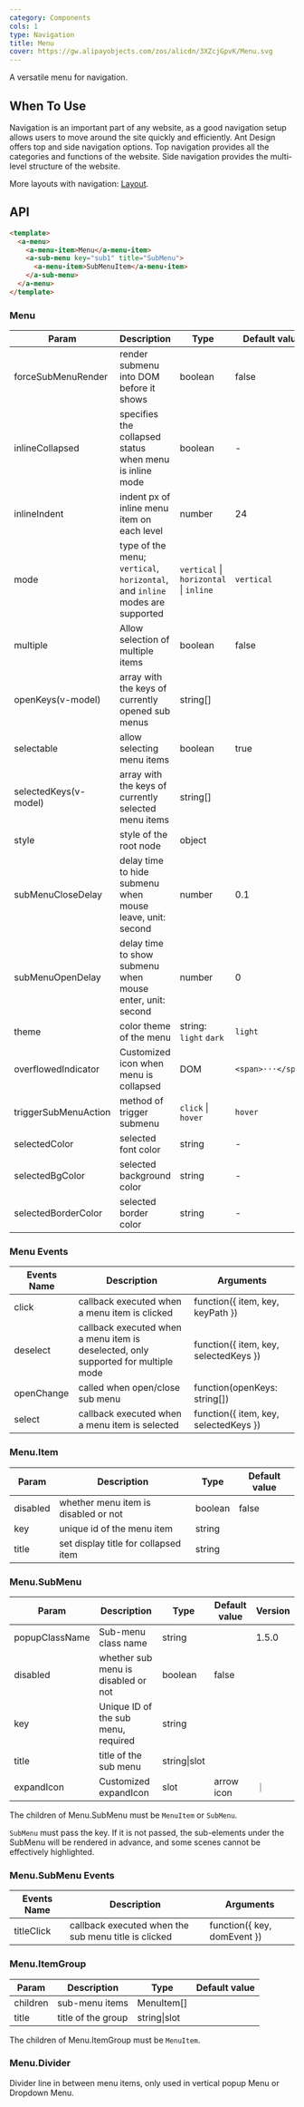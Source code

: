 ```yaml
---
category: Components
cols: 1
type: Navigation
title: Menu
cover: https://gw.alipayobjects.com/zos/alicdn/3XZcjGpvK/Menu.svg
---
```


A versatile menu for navigation.

## When To Use

Navigation is an important part of any website, as a good navigation setup allows users to move around the site quickly and efficiently. Ant Design offers top and side navigation options. Top navigation provides all the categories and functions of the website. Side navigation provides the multi-level structure of the website.

More layouts with navigation: [Layout](/components/layout).

## API

```html
<template>
  <a-menu>
    <a-menu-item>Menu</a-menu-item>
    <a-sub-menu key="sub1" title="SubMenu">
      <a-menu-item>SubMenuItem</a-menu-item>
    </a-sub-menu>
  </a-menu>
</template>
```

### Menu

| Param | Description | Type | Default value | Version |
| --- | --- | --- | --- | --- |
| forceSubMenuRender | render submenu into DOM before it shows | boolean | false | --- |
| inlineCollapsed | specifies the collapsed status when menu is inline mode | boolean | - | --- |
| inlineIndent | indent px of inline menu item on each level | number | 24 | --- |
| mode | type of the menu; `vertical`, `horizontal`, and `inline` modes are supported | `vertical` \| `horizontal` \| `inline` | `vertical` | --- |
| multiple | Allow selection of multiple items | boolean | false | --- |
| openKeys(v-model) | array with the keys of currently opened sub menus | string\[] |  | --- |
| selectable | allow selecting menu items | boolean | true | --- |
| selectedKeys(v-model) | array with the keys of currently selected menu items | string\[] |  | --- |
| style | style of the root node | object |  | --- |
| subMenuCloseDelay | delay time to hide submenu when mouse leave, unit: second | number | 0.1 | --- |
| subMenuOpenDelay | delay time to show submenu when mouse enter, unit: second | number | 0 | --- |
| theme | color theme of the menu | string: `light` `dark` | `light` | --- |
| overflowedIndicator | Customized icon when menu is collapsed | DOM | `<span>···</span>` | --- |
| triggerSubMenuAction | method of trigger submenu | `click` \| `hover` | `hover` |
| selectedColor | selected font color | string | - | 3.36.0 |
| selectedBgColor | selected background color | string | - | 3.36.0 |
| selectedBorderColor | selected border color | string | - | 3.36.0 |

### Menu Events

| Events Name | Description | Arguments |
| --- | --- | --- |
| click | callback executed when a menu item is clicked | function({ item, key, keyPath }) |
| deselect | callback executed when a menu item is deselected, only supported for multiple mode | function({ item, key, selectedKeys }) |
| openChange | called when open/close sub menu | function(openKeys: string\[]) |
| select | callback executed when a menu item is selected | function({ item, key, selectedKeys }) |

### Menu.Item

| Param    | Description                          | Type    | Default value |
| -------- | ------------------------------------ | ------- | ------------- |
| disabled | whether menu item is disabled or not | boolean | false         |
| key      | unique id of the menu item           | string  |               |
| title    | set display title for collapsed item | string  |               |

### Menu.SubMenu

| Param          | Description                         | Type         | Default value | Version |
| -------------- | ----------------------------------- | ------------ | ------------- | ------- |
| popupClassName | Sub-menu class name                 | string       |               | 1.5.0   |
| disabled       | whether sub menu is disabled or not | boolean      | false         |         |
| key            | Unique ID of the sub menu, required | string       |               |         |
| title          | title of the sub menu               | string\|slot |               |         |
| expandIcon     | Customized expandIcon               | slot         | arrow icon    | ｜      |

The children of Menu.SubMenu must be `MenuItem` or `SubMenu`.

`SubMenu` must pass the key. If it is not passed, the sub-elements under the SubMenu will be rendered in advance, and some scenes cannot be effectively highlighted.

### Menu.SubMenu Events

| Events Name | Description                                          | Arguments                   |
| ----------- | ---------------------------------------------------- | --------------------------- |
| titleClick  | callback executed when the sub menu title is clicked | function({ key, domEvent }) |

### Menu.ItemGroup

| Param    | Description        | Type         | Default value |
| -------- | ------------------ | ------------ | ------------- |
| children | sub-menu items     | MenuItem\[]  |               |
| title    | title of the group | string\|slot |               |

The children of Menu.ItemGroup must be `MenuItem`.

### Menu.Divider

Divider line in between menu items, only used in vertical popup Menu or Dropdown Menu.
